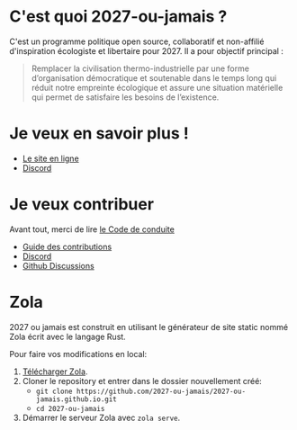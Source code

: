 # C'est quoi 2027-ou-jamais ?

C'est un programme politique open source, collaboratif et non-affilié d'inspiration écologiste et libertaire pour 2027. Il a pour objectif principal :

> Remplacer la civilisation thermo-industrielle par une forme d’organisation démocratique et soutenable dans le temps long qui réduit notre empreinte écologique et assure une situation matérielle qui permet de satisfaire les besoins de l’existence.

# Je veux en savoir plus !

* [Le site en ligne](https://2027-ou-jamais.github.io/)
* [Discord](https://discord.gg/PARjP7yB)

# Je veux contribuer

Avant tout, merci de lire [le Code de conduite](https://2027-ou-jamais.github.io/contribute/code-of-conduct/)

* [Guide des contributions](https://2027-ou-jamais.github.io/contribute/)
* [Discord](https://discord.gg/PARjP7yB)
* [Github Discussions](https://github.com/2027-ou-jamais/2027-ou-jamais.github.io/discussions)

# Zola

2027 ou jamais est construit en utilisant le générateur de site static nommé Zola écrit avec le langage Rust.

Pour faire vos modifications en local:

1. [Télécharger Zola](https://www.getzola.org/).
2. Cloner le repository et entrer dans le dossier nouvellement créé:
   * `git clone https://github.com/2027-ou-jamais/2027-ou-jamais.github.io.git`
   * `cd 2027-ou-jamais`
3. Démarrer le serveur Zola avec `zola serve`.
